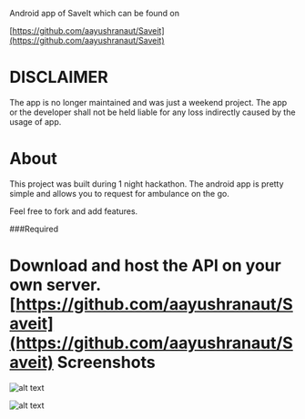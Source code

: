 Android app of SaveIt which can be found on 

[https://github.com/aayushranaut/Saveit](https://github.com/aayushranaut/Saveit)

DISCLAIMER
==========
The app is no longer maintained and was just a weekend project. The app or the developer shall not be held liable for any loss indirectly caused by the usage of app.


About
=====
This project was built during 1 night hackathon. The android app is pretty simple and allows you to request for ambulance on the go.

Feel free to fork and add features.

###Required

Download and host the API on your own server. [https://github.com/aayushranaut/Saveit](https://github.com/aayushranaut/Saveit)
Screenshots
===========
![alt text](https://github.com/aayushranaut/saveit-android/screenshot/screenshot1.png, "Current Location SaveIt Android")

![alt text](https://github.com/aayushranaut/saveit-android/screenshot/screenshot2.png, "Call an ambulance SaveIt Android")